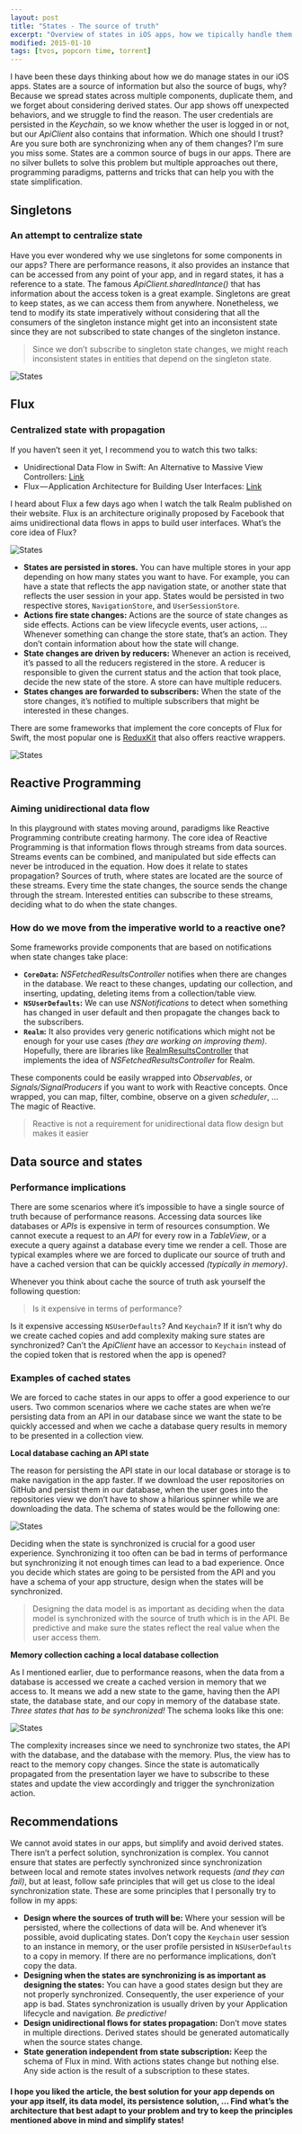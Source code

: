 ```yaml
---
layout: post
title: "States - The source of truth"
excerpt: "Overview of states in iOS apps, how we tipically handle them, current challenges with states and how to overcome them"
modified: 2015-01-10
tags: [tvos, popcorn time, torrent]
---
```


I have been these days thinking about how we do manage states in our iOS apps. States are a source of information but also the source of bugs, why? Because we spread states across multiple components, duplicate them, and we forget about considering derived states. Our app shows off unexpected behaviors, and we struggle to find the reason. The user credentials are persisted in the _Keychain_, so we know whether the user is logged in or not, but our _ApiClient_ also contains that information. Which one should I trust? Are you sure both are synchronizing when any of them changes? I’m sure you miss some. States are a common source of bugs in our apps. There are no silver bullets to solve this problem but multiple approaches out there, programming paradigms, patterns and tricks that can help you with the state simplification.

## Singletons

### An attempt to centralize state

Have you ever wondered why we use singletons for some components in our apps? There are performance reasons, it also provides an instance that can be accessed from any point of your app, and in regard states, it has a reference to a state. The famous _ApiClient.sharedIntance()_ that has information about the access token is a great example. Singletons are great to keep states, as we can access them from anywhere. Nonetheless, we tend to modify its state imperatively without considering that all the consumers of the singleton instance might get into an inconsistent state since they are not subscribed to state changes of the singleton instance.

> Since we don’t subscribe to singleton state changes, we might reach inconsistent states in entities that depend on the singleton state.

![States](/assets/images/states_1.png)

## Flux

### Centralized state with propagation

If you haven’t seen it yet, I recommend you to watch this two talks:

- Unidirectional Data Flow in Swift: An Alternative to Massive View Controllers: [Link](https://realm.io/news/benji-encz-unidirectional-data-flow-swift/)
- Flux — Application Architecture for Building User Interfaces: [Link](https://facebook.github.io/flux/)

I heard about Flux a few days ago when I watch the talk Realm published on their website. Flux is an architecture originally proposed by Facebook that aims unidirectional data flows in apps to build user interfaces. What’s the core idea of Flux?

![States](/assets/images/states_2.png)

- **States are persisted in stores.** You can have multiple stores in your app depending on how many states you want to have. For example, you can have a state that reflects the app navigation state, or another state that reflects the user session in your app. States would be persisted in two respective stores, `NavigationStore`, and `UserSessionStore`.
- **Actions fire state changes:** Actions are the source of state changes as side effects. Actions can be view lifecycle events, user actions, … Whenever something can change the store state, that’s an action. They don’t contain information about how the state will change.
- **State changes are driven by reducers:** Whenever an action is received, it’s passed to all the reducers registered in the store. A reducer is responsible to given the current status and the action that took place, decide the new state of the store. A store can have multiple reducers.
- **States changes are forwarded to subscribers:** When the state of the store changes, it’s notified to multiple subscribers that might be interested in these changes.

There are some frameworks that implement the core concepts of Flux for Swift, the most popular one is [ReduxKit](https://github.com/ReduxKit/ReduxKit) that also offers reactive wrappers.

![States](/assets/images/states_3.png)

## Reactive Programming

### Aiming unidirectional data flow

In this playground with states moving around, paradigms like Reactive Programming contribute creating harmony. The core idea of Reactive Programming is that information flows through streams from data sources. Streams events can be combined, and manipulated but side effects can never be introduced in the equation. How does it relate to states propagation?
Sources of truth, where states are located are the source of these streams. Every time the state changes, the source sends the change through the stream. Interested entities can subscribe to these streams, deciding what to do when the state changes.

### How do we move from the imperative world to a reactive one?

Some frameworks provide components that are based on notifications when state changes take place:

- **`CoreData`:** _NSFetchedResultsController_ notifies when there are changes in the database. We react to these changes, updating our collection, and inserting, updating, deleting items from a collection/table view.
- **`NSUserDefaults`:** We can use _NSNotifications_ to detect when something has changed in user default and then propagate the changes back to the subscribers.
- **`Realm`:** It also provides very generic notifications which might not be enough for your use cases _(they are working on improving them)_. Hopefully, there are libraries like [RealmResultsController](https://github.com/redbooth/RealmResultsController) that implements the idea of _NSFetchedResultsController_ for Realm.

These components could be easily wrapped into _Observables_, or _Signals/SignalProducers_ if you want to work with Reactive concepts. Once wrapped, you can map, filter, combine, observe on a given _scheduler_, … The magic of Reactive.

> Reactive is not a requirement for unidirectional data flow design but makes it easier

## Data source and states

### Performance implications

There are some scenarios where it’s impossible to have a single source of truth because of performance reasons. Accessing data sources like databases or _APIs_ is expensive in term of resources consumption. We cannot execute a request to an _API_ for every row in a _TableView_, or a execute a query against a database every time we render a cell. Those are typical examples where we are forced to duplicate our source of truth and have a cached version that can be quickly accessed _(typically in memory)_.

Whenever you think about cache the source of truth ask yourself the following question:

> Is it expensive in terms of performance?

Is it expensive accessing `NSUserDefaults`? And `Keychain`? If it isn’t why do we create cached copies and add complexity making sure states are synchronized? Can’t the _ApiClient_ have an accessor to `Keychain` instead of the copied token that is restored when the app is opened?

### Examples of cached states

We are forced to cache states in our apps to offer a good experience to our users. Two common scenarios where we cache states are when we’re persisting data from an API in our database since we want the state to be quickly accessed and when we cache a database query results in memory to be presented in a collection view.

**Local database caching an API state**

The reason for persisting the API state in our local database or storage is to make navigation in the app faster. If we download the user repositories on GitHub and persist them in our database, when the user goes into the repositories view we don’t have to show a hilarious spinner while we are downloading the data. The schema of states would be the following one:

![States](/assets/images/states_4.png)

Deciding when the state is synchronized is crucial for a good user experience. Synchronizing it too often can be bad in terms of performance but synchronizing it not enough times can lead to a bad experience. Once you decide which states are going to be persisted from the API and you have a schema of your app structure, design when the states will be synchronized.

> Designing the data model is as important as deciding when the data model is synchronized with the source of truth which is in the API. Be predictive and make sure the states reflect the real value when the user access them.

**Memory collection caching a local database collection**

As I mentioned earlier, due to performance reasons, when the data from a database is accessed we create a cached version in memory that we access to. It means we add a new state to the game, having then the API state, the database state, and our copy in memory of the database state. _Three states that has to be synchronized!_ The schema looks like this one:

![States](/assets/images/states_5.png)

The complexity increases since we need to synchronize two states, the API with the database, and the database with the memory. Plus, the view has to react to the memory copy changes. Since the state is automatically propagated from the presentation layer we have to subscribe to these states and update the view accordingly and trigger the synchronization action.

## Recommendations

We cannot avoid states in our apps, but simplify and avoid derived states. There isn’t a perfect solution, synchronization is complex. You cannot ensure that states are perfectly synchronized since synchronization between local and remote states involves network requests _(and they can fail)_, but at least, follow safe principles that will get us close to the ideal synchronization state. These are some principles that I personally try to follow in my apps:

- **Design where the sources of truth will be:** Where your session will be persisted, where the collections of data will be. And whenever it’s possible, avoid duplicating states. Don’t copy the `Keychain` user session to an instance in memory, or the user profile persisted in `NSUserDefaults` to a copy in memory. If there are no performance implications, don’t copy the data.
- **Designing when the states are synchronizing is as important as designing the states:** You can have a good states design but they are not properly synchronized. Consequently, the user experience of your app is bad. States synchronization is usually driven by your Application lifecycle and navigation. _Be predictive!_
- **Design unidirectional flows for states propagation:** Don’t move states in multiple directions. Derived states should be generated automatically when the source states change.
- **State generation independent from state subscription:** Keep the schema of Flux in mind. With actions states change but nothing else. Any side action is the result of a subscription to these states.

#### I hope you liked the article, the best solution for your app depends on your app itself, its data model, its persistence solution, … Find what’s the architecture that best adapt to your problem and try to keep the principles mentioned above in mind and simplify states!
